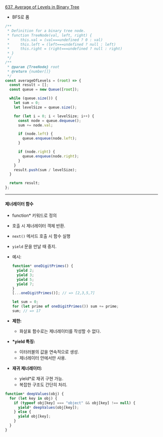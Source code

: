 [637. Average of Levels in Binary Tree](https://leetcode.com/problems/average-of-levels-in-binary-tree/?envType=study-plan-v2&envId=top-interview-150)

- BFS로 품

```js
/**
 * Definition for a binary tree node.
 * function TreeNode(val, left, right) {
 *     this.val = (val===undefined ? 0 : val)
 *     this.left = (left===undefined ? null : left)
 *     this.right = (right===undefined ? null : right)
 * }
 */
/**
 * @param {TreeNode} root
 * @return {number[]}
 */
const averageOfLevels = (root) => {
  const result = [];
  const queue = new Queue([root]);

  while (queue.size()) {
    let sum = 0;
    let levelSize = queue.size();

    for (let i = 0; i < levelSize; i++) {
      const node = queue.dequeue();
      sum += node.val;

      if (node.left) {
        queue.enqueue(node.left);
      }

      if (node.right) {
        queue.enqueue(node.right);
      }
    }
    result.push(sum / levelSize);
  }

  return result;
};
```

---

#### 제너레이터 함수

- function\* 키워드로 정의
- 호출 시 제너레이터 객체 반환.
- `next()` 메서드 호출 시 함수 실행
- `yield` 문을 만날 때 중지.
- 예시:

  ```javascript
  function* oneDigitPrimes() {
    yield 2;
    yield 3;
    yield 5;
    yield 7;
  }
  [...oneDigitPrimes()]; // => [2,3,5,7]

  let sum = 0;
  for (let prime of oneDigitPrimes()) sum += prime;
  sum; // => 17
  ```

- **제한:**

  - 화살표 함수로는 제너레이터를 작성할 수 없다.

- **\*yield 특징:**

  - 이터러블의 값을 연속적으로 생성.
  - 제너레이터 안에서만 사용.

- **재귀 제너레이터:**
  - yield\*로 재귀 구현 가능.
  - 복잡한 구조도 간단히 처리.

```javascript
function* deepValues(obj) {
  for (let key in obj) {
    if (typeof obj[key] === "object" && obj[key] !== null) {
      yield* deepValues(obj[key]);
    } else {
      yield obj[key];
    }
  }
}
```
